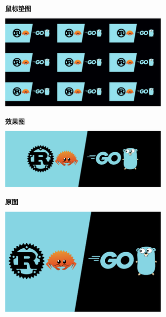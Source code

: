 ## 鼠标垫图

![demo](assets/%E9%BC%A0%E6%A0%87%E5%9E%AB%E5%9B%BE%E7%89%87/demo.png)

## 效果图

![effect_drawing_800x300mm](assets/%E9%BC%A0%E6%A0%87%E5%9E%AB%E5%9B%BE%E7%89%87/effect_drawing_800x300mm.png)

## 原图

![original_drawing](assets/%E9%BC%A0%E6%A0%87%E5%9E%AB%E5%9B%BE%E7%89%87/original_drawing.png)